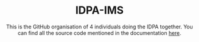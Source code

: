 <div align="center">

# IDPA-IMS

This is the GitHub organisation of 4 individuals doing the IDPA together. You can find all the source code mentioned in the documentation [here](https://github.com/orgs/IDPA-IMS/repositories).

</div>
